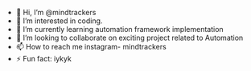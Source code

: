 - 👋 Hi, I’m @mindtrackers
- 👀 I’m interested in coding.
- 🌱 I’m currently learning automation framework implementation
- 💞️ I’m looking to collaborate on exciting project related to Automation
- 📫 How to reach me instagram- mindtrackers
- ⚡ Fun fact: iykyk

<!---
mindtrackers/mindtrackers is a ✨ special ✨ repository because its `README.md` (this file) appears on your GitHub profile.
You can click the Preview link to take a look at your changes.
--->
